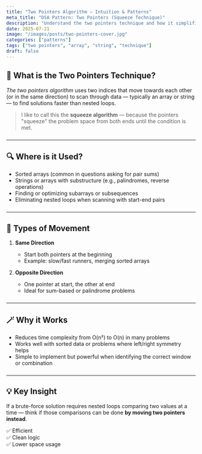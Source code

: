 ```yaml
---
title: "Two Pointers Algorithm – Intuition & Patterns"
meta_title: "DSA Pattern: Two Pointers (Squeeze Technique)"
description: "Understand the two pointers technique and how it simplifies array and string problems by reducing nested loops. Learn key patterns, types of pointer movement, and when to apply this strategy effectively."
date: 2025-07-21
image: "/images/posts/two-pointers-cover.jpg"
categories: ["patterns"]
tags: ["two pointers", "array", "string", "technique"]
draft: false
---
```


<div class="prose max-w-none prose-tight">
  <style>
    hr {
      margin-top: 1.5rem;
      margin-bottom: 1.5rem;
    }
  </style>

## 🧠 What is the Two Pointers Technique?

*The two pointers algorithm* uses two indices that move towards each other (or in the same direction) to scan through data — typically an array or string — to find solutions faster than nested loops.

> I like to call this the **squeeze algorithm** — because the pointers "squeeze" the problem space from both ends until the condition is met.

---

## 🔍 Where is it Used?

- Sorted arrays (common in questions asking for pair sums)
- Strings or arrays with substructure (e.g., palindromes, reverse operations)
- Finding or optimizing subarrays or subsequences
- Eliminating nested loops when scanning with start-end pairs

---

## 🧩 Types of Movement

1. **Same Direction**  
   - Start both pointers at the beginning  
   - Example: slow/fast runners, merging sorted arrays

2. **Opposite Direction**  
   - One pointer at start, the other at end  
   - Ideal for sum-based or palindrome problems

---

## 🪄 Why it Works

- Reduces time complexity from O(n²) to O(n) in many problems
- Works well with sorted data or problems where left/right symmetry helps
- Simple to implement but powerful when identifying the correct window or combination

---

## 💡 Key Insight

If a brute-force solution requires nested loops comparing two values at a time — think if those comparisons can be done **by moving two pointers instead**.

✅ Efficient  
✅ Clean logic  
✅ Lower space usage  
</div>
